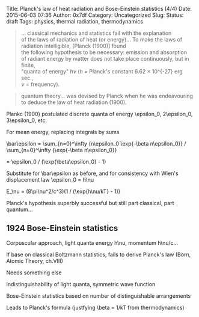 Title: Planck's law of heat radiation and Bose-Einstein statistics (4/4)
Date: 2015-06-03 07:36
Author: 0x7df
Category: Uncategorized
Slug: 
Status: draft
Tags: physics, thermal radiation, thermodynamics

> ... classical mechanics and statistics fail with the explanation  
>  of the laws of radiation of heat (or energy)... To make the laws of
> radiation intelligible, [Planck (1900)] found  
>  the following hypothesis to be necessary: emission and absorption  
>  of radiant energy by matter does not take place continuously, but in
> finite,  
>  "quanta of energy" *hν* (*h* = Planck's constant 6.62 × 10^{-27} erg
> sec.,  
>  *ν* = frequency).

> quantum theory... was devised by Planck when he was endeavouring  
>  to deduce the law of heat radiation (1900).

Plankc (1900) postulated discrete quanta of energy \epsilon_0,
2\epsilon_0, 3\epsilon_0, etc.

For mean energy, replacing integrals by sums

\bar\epsilon = \sum_{n=0}^\infty {n\epsilon_0 \exp{-\beta
n\epsilon_0}} / \sum_{n=0}^\infty {\exp{-\beta n\epsilon_0}}

= \epsilon_0 / (\exp{\beta\epsilon_0} - 1)

Substitute for \bar\epsilon as before, and for consistency with Wien's
displacement law \epsilon_0 = h\nu

E_\nu = (8\pi\nu^2/c^3)(1 / (\exp{h\nu/kT} - 1))

Planck's hypothesis superbly successful but still part classical, part
quantum...

1924 Bose-Einstein statistics
-----------------------------

Corpuscular approach, light quanta energy h\nu, momentum h\nu/c...

If base on classical Boltzmann statistics, fails to derive Planck's law
(Born, Atomic Theory, ch.VIII)

Needs something else

Indistinguishability of light quanta, symmetric wave function

Bose-Einstein statistics based on number of distinguishable arrangements

Leads to Planck's formula (justfying \beta = 1/kT from thermodynamics)

